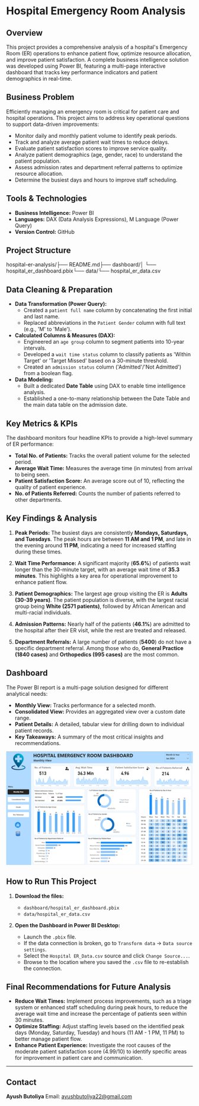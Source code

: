 # Hospital Emergency Room Analysis

## Overview

This project provides a comprehensive analysis of a hospital's Emergency Room (ER) operations to enhance patient flow, optimize resource allocation, and improve patient satisfaction. A complete business intelligence solution was developed using Power BI, featuring a multi-page interactive dashboard that tracks key performance indicators and patient demographics in real-time.

## Business Problem

Efficiently managing an emergency room is critical for patient care and hospital operations. This project aims to address key operational questions to support data-driven improvements:
- Monitor daily and monthly patient volume to identify peak periods.
- Track and analyze average patient wait times to reduce delays.
- Evaluate patient satisfaction scores to improve service quality.
- Analyze patient demographics (age, gender, race) to understand the patient population.
- Assess admission rates and department referral patterns to optimize resource allocation.
- Determine the busiest days and hours to improve staff scheduling.

## Tools & Technologies

- **Business Intelligence:** Power BI
- **Languages:** DAX (Data Analysis Expressions), M Language (Power Query)
- **Version Control:** GitHub

## Project Structure

hospital-er-analysis/├── README.md├── dashboard/│   └── hospital_er_dashboard.pbix└── data/└── hospital_er_data.csv
## Data Cleaning & Preparation

- **Data Transformation (Power Query):**
  - Created a `patient full name` column by concatenating the first initial and last name.
  - Replaced abbreviations in the `Patient Gender` column with full text (e.g., 'M' to 'Male').
- **Calculated Columns & Measures (DAX):**
  - Engineered an `age group` column to segment patients into 10-year intervals.
  - Developed a `wait time status` column to classify patients as 'Within Target' or 'Target Missed' based on a 30-minute threshold.
  - Created an `admission status` column ('Admitted'/'Not Admitted') from a boolean flag.
- **Data Modeling:**
  - Built a dedicated **Date Table** using DAX to enable time intelligence analysis.
  - Established a one-to-many relationship between the Date Table and the main data table on the admission date.

## Key Metrics & KPIs

The dashboard monitors four headline KPIs to provide a high-level summary of ER performance:
- **Total No. of Patients:** Tracks the overall patient volume for the selected period.
- **Average Wait Time:** Measures the average time (in minutes) from arrival to being seen.
- **Patient Satisfaction Score:** An average score out of 10, reflecting the quality of patient experience.
- **No. of Patients Referred:** Counts the number of patients referred to other departments.

## Key Findings & Analysis

1.  **Peak Periods:** The busiest days are consistently **Mondays, Saturdays, and Tuesdays**. The peak hours are between **11 AM and 1 PM**, and late in the evening around **11 PM**, indicating a need for increased staffing during these times.

2.  **Wait Time Performance:** A significant majority (**65.6%**) of patients wait longer than the 30-minute target, with an average wait time of **35.3 minutes**. This highlights a key area for operational improvement to enhance patient flow.

3.  **Patient Demographics:** The largest age group visiting the ER is **Adults (30-39 years)**. The patient population is diverse, with the largest racial group being **White (2571 patients)**, followed by African American and multi-racial individuals.

4.  **Admission Patterns:** Nearly half of the patients (**46.1%**) are admitted to the hospital after their ER visit, while the rest are treated and released.

5.  **Department Referrals:** A large number of patients (**5400**) do not have a specific department referral. Among those who do, **General Practice (1840 cases)** and **Orthopedics (995 cases)** are the most common.

## Dashboard

The Power BI report is a multi-page solution designed for different analytical needs:
- **Monthly View:** Tracks performance for a selected month.
- **Consolidated View:** Provides an aggregated view over a custom date range.
- **Patient Details:** A detailed, tabular view for drilling down to individual patient records.
- **Key Takeaways:** A summary of the most critical insights and recommendations.

![Hospital ER Dashboard](images/hospital-emergency-room-monthly-view.png)

## How to Run This Project

1.  **Download the files:**
    - `dashboard/hospital_er_dashboard.pbix`
    - `data/hospital_er_data.csv`

2.  **Open the Dashboard in Power BI Desktop:**
    - Launch the `.pbix` file.
    - If the data connection is broken, go to `Transform data` -> `Data source settings`.
    - Select the `Hospital ER_Data.csv` source and click `Change Source...`.
    - Browse to the location where you saved the `.csv` file to re-establish the connection.

## Final Recommendations for Future Analysis

- **Reduce Wait Times:** Implement process improvements, such as a triage system or enhanced staff scheduling during peak hours, to reduce the average wait time and increase the percentage of patients seen within 30 minutes.
- **Optimize Staffing:** Adjust staffing levels based on the identified peak days (Monday, Saturday, Tuesday) and hours (11 AM - 1 PM, 11 PM) to better manage patient flow.
- **Enhance Patient Experience:** Investigate the root causes of the moderate patient satisfaction score (4.99/10) to identify specific areas for improvement in patient care and communication.

---

## Contact

**Ayush Butoliya**
Email: ayushbutoliya22@gmail.com
